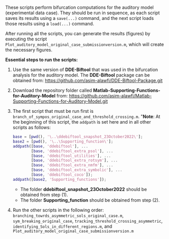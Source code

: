 

These scripts perform bifurcation computations for the auditory model (experimental data case). They should be run in sequence, as each script saves its results using a `save(...)` command, and the next script loads those results using a `load(...)` command.

After running all the scripts, you can generate the results (figures) by executing the script `Plot_auditory_model_original_case_submissionversion.m`, which will create the necessary figures.

**Essential steps to run the scripts:**

1) Use the same version of **DDE-Biftool** that was used in the bifurcation analysis for the auditory model. The **DDE-Biftool** package can be obtained from: https://github.com/asim-alawfi/DDE-Biftool-Package.git
   
2) Download the repository folder called **Matlab-Supporting-Functions-for-Auditory-Model** from: https://github.com/asim-alawfi/Matlab-Supporting-Functions-for-Auditory-Model.git

3) The first script that must be run first is `branch_of_sympos_original_case_and_threshold_crossing.m`. "**Note**: At the beginning of this script, the `addpath` is set here and in all other scripts as follows:

   ```matlab
   base = [pwd(), '\..\ddebiftool_snapshot_23October2022\'];
   base2 = [pwd(), '\..\Supporting_function\'];
   addpath([base, 'ddebiftool'], ...
           [base, 'ddebiftool_extra_psol'], ...
           [base, 'ddebiftool_utilities'], ...
           [base, 'ddebiftool_extra_rotsym'], ...
           [base, 'ddebiftool_extra_nmfm'], ...
           [base, 'ddebiftool_extra_symbolic'], ...
           [base, 'ddebiftool_coco']);
   addpath([base2, 'Supporting_functions']);
   ```

   - The folder **ddebiftool_snapshot_23October2022** should be obtained from step (1).
   - The folder **Supporting_function** should be obtained from step (2).
4) Run the other scripts in the following order: 
`branching_towrds_asymmetric_sols_original_case.m`, `sym_breaking_original_case`, `tracking_threshold_crossing_asymmetric`, `identifying_Sols_in_different_regions.m`, and `Plot_auditory_model_original_case_submissionversion.m`


